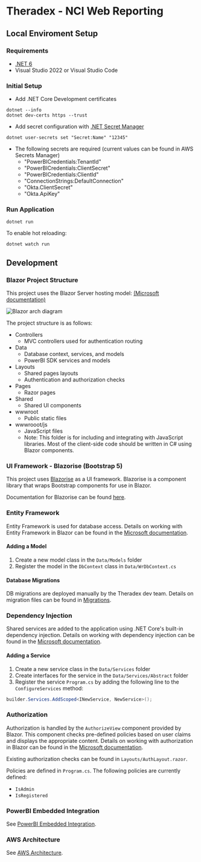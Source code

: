 # Theradex - NCI Web Reporting

## Local Enviroment Setup

### Requirements
- [.NET 6](https://dotnet.microsoft.com/en-us/download/dotnet/6.0)
- Visual Studio 2022 or Visual Studio Code

### Initial Setup
- Add .NET Core Development certificates
```
dotnet --info
dotnet dev-certs https --trust
```
- Add secret configuration with [.NET Secret Manager](https://docs.microsoft.com/en-us/aspnet/core/security/app-secrets?view=aspnetcore-6.0&tabs=windows#secret-manager)
```
dotnet user-secrets set "Secret:Name" "12345"
```
- The following secrets are required (current values can be found in AWS Secrets Manager)
    - "PowerBICredentials:TenantId"
    - "PowerBICredentials:ClientSecret"
    - "PowerBICredentials:ClientId"
    - "ConnectionStrings:DefaultConnection"
    - "Okta.ClientSecret"
    - "Okta.ApiKey"

### Run Application
```
dotnet run
```
To enable hot reloading: 
```
dotnet watch run
```


## Development

### Blazor Project Structure

This project uses the Blazor Server hosting model: [(Microsoft documentation)](https://docs.microsoft.com/en-us/aspnet/core/blazor/hosting-models?view=aspnetcore-6.0#blazor-server)

![Blazor arch diagram](https://learn.microsoft.com/en-us/aspnet/core/blazor/hosting-models/_static/blazor-server.png?view=aspnetcore-6.0)


The project structure is as follows:
- Controllers
    - MVC controllers used for authentication routing
- Data
    - Database context, services, and models
    - PowerBI SDK services and models
- Layouts
    - Shared pages layouts
    - Authentication and authorization checks
- Pages
    - Razor pages
- Shared
    - Shared UI components
- wwwroot
    - Public static files
- wwwrooot/js
    - JavaScript files
    - Note: This folder is for including and integrating with JavaScript libraries. Most of the client-side code should be written in C# using Blazor components.

### UI Framework - Blazorise (Bootstrap 5)
This project uses [Blazorise](https://blazorise.com/) as a UI framework. Blazorise is a component library that wraps Bootstrap components for use in Blazor.

Documentation for Blazorise can be found [here](https://blazorise.com/docs/).

### Entity Framework
Entity Framework is used for database access. Details on working with Entity Framework in Blazor can be found in the [Microsoft documentation](https://learn.microsoft.com/en-us/aspnet/core/blazor/blazor-server-ef-core?view=aspnetcore-6.0).

#### Adding a Model
1. Create a new model class in the `Data/Models` folder
2. Register the model in the `DbContext` class in `Data/WrDbContext.cs`

#### Database Migrations
DB migrations are deployed manually by the Theradex dev team. Details on migration files can be found in [Migrations](./Migrations/README.md).

### Dependency Injection
Shared services are added to the application using .NET Core's built-in dependency injection. Details on working with dependency injection can be found in the [Microsoft documentation](https://learn.microsoft.com/en-us/aspnet/core/blazor/fundamentals/dependency-injection?view=aspnetcore-6.0).

#### Adding a Service
1. Create a new service class in the `Data/Services` folder
2. Create interfaces for the service in the `Data/Services/Abstract` folder
2. Register the service `Program.cs` by adding the following line to the `ConfigureServices` method:
```csharp
builder.Services.AddScoped<INewService, NewService>();
```

### Authorization
Authorization is handled by the `AuthorizeView` component provided by Blazor. This component checks pre-defined policies based on user claims and displays the appropriate content. Details on working with authorization in Blazor can be found in the [Microsoft documentation](https://learn.microsoft.com/en-us/aspnet/core/blazor/security/?view=aspnetcore-6.0#authorization).

Existing authorization checks can be found in `Layouts/AuthLayout.razor`.

Policies are defined in `Program.cs`. The following policies are currently defined:
- `IsAdmin`
- `IsRegistered`


### PowerBI Embedded Integration
See [PowerBI Embedded Integration](./Docs/PowerBI-embedding.md).

### AWS Architecture
See [AWS Architecture](./Docs/AWS-architecture.md). 
